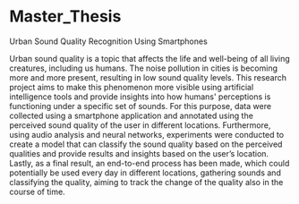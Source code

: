 # Master_Thesis
Urban Sound Quality Recognition Using Smartphones

Urban sound quality is a topic that affects the life and well-being of all living creatures, including us humans. The noise pollution in cities is becoming more and more present, resulting in low sound quality levels. 
This research project aims to make this phenomenon more visible using artificial intelligence tools and provide insights into how humans' perceptions is functioning under a specific set of sounds. For this purpose, data were collected using a smartphone application and annotated using the perceived sound quality of the user in different locations.
Furthermore, using audio analysis and neural networks, experiments were conducted to create a model that can classify the sound quality based on the perceived qualities and provide results and insights based on the user’s location.
Lastly, as a final result, an end-to-end process has been made, which could potentially be used every day in different locations, gathering sounds and classifying the quality, aiming to track the change of the quality also in the course of time.
